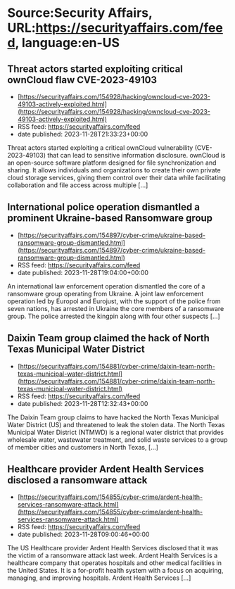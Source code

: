 # Source:Security Affairs, URL:https://securityaffairs.com/feed, language:en-US

## Threat actors started exploiting critical ownCloud flaw CVE-2023-49103
 - [https://securityaffairs.com/154928/hacking/owncloud-cve-2023-49103-actively-exploited.html](https://securityaffairs.com/154928/hacking/owncloud-cve-2023-49103-actively-exploited.html)
 - RSS feed: https://securityaffairs.com/feed
 - date published: 2023-11-28T21:33:23+00:00

Threat actors started exploiting a critical ownCloud vulnerability (CVE-2023-49103) that can lead to sensitive information disclosure. ownCloud is an open-source software platform designed for file synchronization and sharing. It allows individuals and organizations to create their own private cloud storage services, giving them control over their data while facilitating collaboration and file access across multiple [&#8230;]

## International police operation dismantled a prominent Ukraine-based Ransomware group
 - [https://securityaffairs.com/154897/cyber-crime/ukraine-based-ransomware-group-dismantled.html](https://securityaffairs.com/154897/cyber-crime/ukraine-based-ransomware-group-dismantled.html)
 - RSS feed: https://securityaffairs.com/feed
 - date published: 2023-11-28T19:04:00+00:00

An international law enforcement operation dismantled the core of a ransomware group operating from Ukraine. A joint law enforcement operation led by Europol and Eurojust, with the support of the police from seven nations, has arrested in Ukraine the core members of a ransomware group. The police arrested the kingpin along with four other suspects [&#8230;]

## Daixin Team group claimed the hack of North Texas Municipal Water District
 - [https://securityaffairs.com/154881/cyber-crime/daixin-team-north-texas-municipal-water-district.html](https://securityaffairs.com/154881/cyber-crime/daixin-team-north-texas-municipal-water-district.html)
 - RSS feed: https://securityaffairs.com/feed
 - date published: 2023-11-28T12:32:43+00:00

The Daixin Team group claims to have hacked the North Texas Municipal Water District (US) and threatened to leak the stolen data. The North Texas Municipal Water District (NTMWD) is a regional water district that provides wholesale water, wastewater treatment, and solid waste services to a group of member cities and customers in North Texas, [&#8230;]

## Healthcare provider Ardent Health Services disclosed a ransomware attack
 - [https://securityaffairs.com/154855/cyber-crime/ardent-health-services-ransomware-attack.html](https://securityaffairs.com/154855/cyber-crime/ardent-health-services-ransomware-attack.html)
 - RSS feed: https://securityaffairs.com/feed
 - date published: 2023-11-28T09:00:46+00:00

The US Healthcare provider Ardent Health Services disclosed that it was the victim of a ransomware attack last week. Ardent Health Services is a healthcare company that operates hospitals and other medical facilities in the United States. It is a for-profit health system with a focus on acquiring, managing, and improving hospitals. Ardent Health Services [&#8230;]

